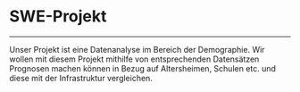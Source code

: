 # SWE-Projekt
----------------------------

Unser Projekt ist eine Datenanalyse im Bereich der Demographie. Wir wollen mit diesem Projekt mithilfe von entsprechenden Datensätzen Prognosen machen können in Bezug auf Altersheimen, Schulen etc. und diese mit der Infrastruktur vergleichen.
